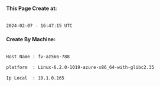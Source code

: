 
   
#### This Page Create at:

```bash

2024-02-07 - 16:47:15 UTC

```

#### Create By Machine:

```bash

Host Name : fv-az566-788

platform  : Linux-6.2.0-1019-azure-x86_64-with-glibc2.35

Ip Local  : 10.1.0.165

```

